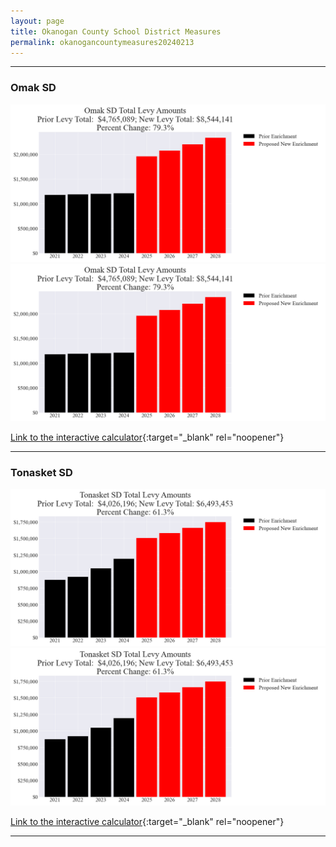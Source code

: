 ```yaml
---
layout: page
title: Okanogan County School District Measures
permalink: okanogancountymeasures20240213
---
```


___

### Omak SD

![Omak SD enrichment levy totals chart](pagesManual/LeviesReport/20240213/OmakEnrichment.png "Omak SD enrichment levy totals chart")
![Omak SD enrichment levy example parcel chart](pagesManual/LeviesReport/20240213/OmakEnrichment.png "Omak SD enrichment  example parcel chart")

[Link to the interactive calculator](calculator_omak_enrichment_20240213_enhanced){:target="_blank" rel="noopener"}

___

### Tonasket SD

![Tonasket SD enrichment levy totals chart](pagesManual/LeviesReport/20240213/TonasketEnrichment.png "Tonasket SD enrichment levy totals chart")
![Tonasket SD enrichment levy example parcel chart](pagesManual/LeviesReport/20240213/TonasketEnrichment.png "Tonasket SD enrichment  example parcel chart")

[Link to the interactive calculator](calculator_tonasket_enrichment_20240213_enhanced){:target="_blank" rel="noopener"}

___

